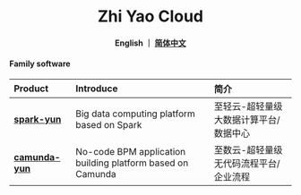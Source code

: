 <h1 align="center">
   Zhi Yao Cloud
</h1>

<h4 align="center">
   English ｜ <a href="https://gitee.com/isxcode">简体中文</a>
</h4> 

#### Family software

| Product                                            | Introduce                                                   | 简介
|:---------------------------------------------------|:------------------------------------------------------------| :-------------------------------
| [ **spark-yun** ](https://zhiqingyun.isxcode.com)  | Big data computing platform based on Spark                  | 至轻云-超轻量级大数据计算平台/数据中心
| [ **camunda-yun** ](https://zhishuyun.isxcode.com) | No-code BPM application building platform based on Camunda  | 至数云-超轻量级无代码流程平台/企业流程
